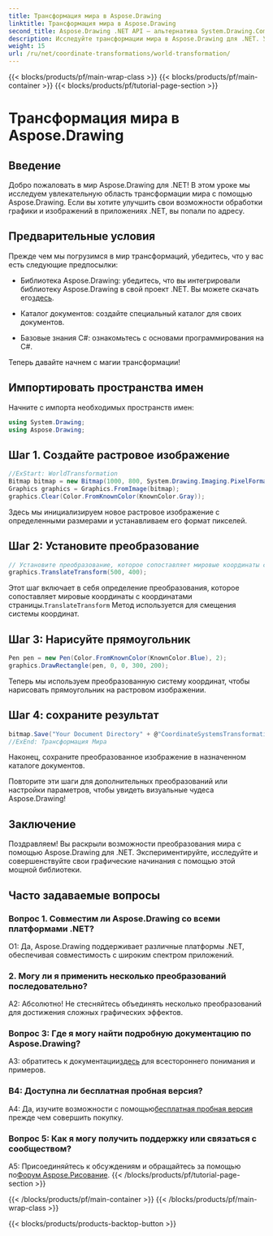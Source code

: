 ```yaml
---
title: Трансформация мира в Aspose.Drawing
linktitle: Трансформация мира в Aspose.Drawing
second_title: Aspose.Drawing .NET API — альтернатива System.Drawing.Common
description: Исследуйте трансформации мира в Aspose.Drawing для .NET. Улучшите свою графику с помощью простых шагов.
weight: 15
url: /ru/net/coordinate-transformations/world-transformation/
---
```


{{< blocks/products/pf/main-wrap-class >}}
{{< blocks/products/pf/main-container >}}
{{< blocks/products/pf/tutorial-page-section >}}

# Трансформация мира в Aspose.Drawing

## Введение

Добро пожаловать в мир Aspose.Drawing для .NET! В этом уроке мы исследуем увлекательную область трансформации мира с помощью Aspose.Drawing. Если вы хотите улучшить свои возможности обработки графики и изображений в приложениях .NET, вы попали по адресу.

## Предварительные условия

Прежде чем мы погрузимся в мир трансформаций, убедитесь, что у вас есть следующие предпосылки:

-  Библиотека Aspose.Drawing: убедитесь, что вы интегрировали библиотеку Aspose.Drawing в свой проект .NET. Вы можете скачать его[здесь](https://releases.aspose.com/drawing/net/).

- Каталог документов: создайте специальный каталог для своих документов.

- Базовые знания C#: ознакомьтесь с основами программирования на C#.

Теперь давайте начнем с магии трансформации!

## Импортировать пространства имен

Начните с импорта необходимых пространств имен:

```csharp
using System.Drawing;
using Aspose.Drawing;
```

## Шаг 1. Создайте растровое изображение

```csharp
//ExStart: WorldTransformation
Bitmap bitmap = new Bitmap(1000, 800, System.Drawing.Imaging.PixelFormat.Format32bppPArgb);
Graphics graphics = Graphics.FromImage(bitmap);
graphics.Clear(Color.FromKnownColor(KnownColor.Gray));
```

Здесь мы инициализируем новое растровое изображение с определенными размерами и устанавливаем его формат пикселей.

## Шаг 2: Установите преобразование

```csharp
// Установите преобразование, которое сопоставляет мировые координаты с координатами страницы:
graphics.TranslateTransform(500, 400);
```

 Этот шаг включает в себя определение преобразования, которое сопоставляет мировые координаты с координатами страницы.`TranslateTransform` Метод используется для смещения системы координат.

## Шаг 3: Нарисуйте прямоугольник

```csharp
Pen pen = new Pen(Color.FromKnownColor(KnownColor.Blue), 2);
graphics.DrawRectangle(pen, 0, 0, 300, 200);
```

Теперь мы используем преобразованную систему координат, чтобы нарисовать прямоугольник на растровом изображении.

## Шаг 4: сохраните результат

```csharp
bitmap.Save("Your Document Directory" + @"CoordinateSystemsTransformations\WorldTransformation_out.png");
//ExEnd: Трансформация Мира
```

Наконец, сохраните преобразованное изображение в назначенном каталоге документов.

Повторите эти шаги для дополнительных преобразований или настройки параметров, чтобы увидеть визуальные чудеса Aspose.Drawing!

## Заключение

Поздравляем! Вы раскрыли возможности преобразования мира с помощью Aspose.Drawing для .NET. Экспериментируйте, исследуйте и совершенствуйте свои графические начинания с помощью этой мощной библиотеки.

## Часто задаваемые вопросы

### Вопрос 1. Совместим ли Aspose.Drawing со всеми платформами .NET?

О1: Да, Aspose.Drawing поддерживает различные платформы .NET, обеспечивая совместимость с широким спектром приложений.

### 2. Могу ли я применить несколько преобразований последовательно?

А2: Абсолютно! Не стесняйтесь объединять несколько преобразований для достижения сложных графических эффектов.

### Вопрос 3: Где я могу найти подробную документацию по Aspose.Drawing?

 A3: обратитесь к документации[здесь](https://reference.aspose.com/drawing/net/) для всестороннего понимания и примеров.

### В4: Доступна ли бесплатная пробная версия?

 A4: Да, изучите возможности с помощью[бесплатная пробная версия](https://releases.aspose.com/) прежде чем совершить покупку.

### Вопрос 5: Как я могу получить поддержку или связаться с сообществом?

 A5: Присоединяйтесь к обсуждениям и обращайтесь за помощью по[Форум Aspose.Рисование](https://forum.aspose.com/c/diagram/17).
{{< /blocks/products/pf/tutorial-page-section >}}

{{< /blocks/products/pf/main-container >}}
{{< /blocks/products/pf/main-wrap-class >}}

{{< blocks/products/products-backtop-button >}}
